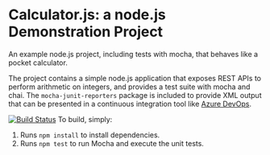 Calculator.js: a node.js Demonstration Project
==============================================
An example node.js project, including tests with mocha, that behaves like
a pocket calculator.

The project contains a simple node.js application that exposes REST APIs
to perform arithmetic on integers, and provides a test suite with mocha
and chai.  The `mocha-junit-reporters` package is included to provide XML
output that can be presented in a continuous integration tool like
[Azure DevOps](https://azure.com/devops).

[![Build Status](https://dev.azure.com/fabiolaganga91/TestAZ400/_apis/build/status/reiuz.calculator?branchName=master)](https://dev.azure.com/fabiolaganga91/TestAZ400/_build/latest?definitionId=3&branchName=master)
To build, simply:

1. Runs `npm install` to install dependencies.
2. Runs `npm test` to run Mocha and execute the unit tests.

